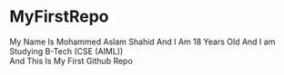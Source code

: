 # MyFirstRepo
My Name Is Mohammed Aslam Shahid And I Am 18 Years Old And I am Studying B-Tech (CSE (AIML)) 
<br>
And This Is My First Github Repo
